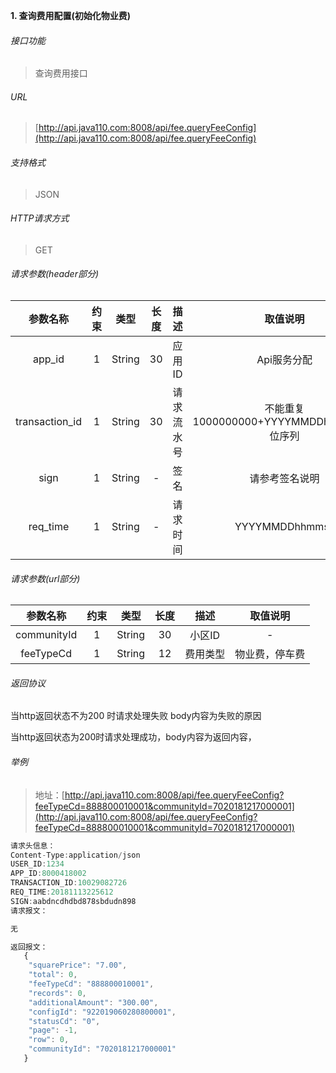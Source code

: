 

**1\. 查询费用配置(初始化物业费)**
###### 接口功能
> 查询费用接口

###### URL
> [http://api.java110.com:8008/api/fee.queryFeeConfig](http://api.java110.com:8008/api/fee.queryFeeConfig)

###### 支持格式
> JSON

###### HTTP请求方式
> GET

###### 请求参数(header部分)
|参数名称|约束|类型|长度|描述|取值说明|
| :-: | :-: | :-: | :-: | :-: | :-:|
|app_id|1|String|30|应用ID|Api服务分配                      |
|transaction_id|1|String|30|请求流水号|不能重复 1000000000+YYYYMMDDhhmmss+6位序列 |
|sign|1|String|-|签名|请参考签名说明|
|req_time|1|String|-|请求时间|YYYYMMDDhhmmss|

###### 请求参数(url部分)
|参数名称|约束|类型|长度|描述|取值说明|
| :-: | :-: | :-: | :-: | :-: | :-: |
|communityId|1|String|30|小区ID|-|
|feeTypeCd|1|String|12|费用类型|物业费，停车费|


###### 返回协议

当http返回状态不为200 时请求处理失败 body内容为失败的原因

当http返回状态为200时请求处理成功，body内容为返回内容，



###### 举例
> 地址：[http://api.java110.com:8008/api/fee.queryFeeConfig?feeTypeCd=888800010001&communityId=7020181217000001](http://api.java110.com:8008/api/fee.queryFeeConfig?feeTypeCd=888800010001&communityId=7020181217000001)

``` javascript
请求头信息：
Content-Type:application/json
USER_ID:1234
APP_ID:8000418002
TRANSACTION_ID:10029082726
REQ_TIME:20181113225612
SIGN:aabdncdhdbd878sbdudn898
请求报文：

无

返回报文：
   {
   	"squarePrice": "7.00",
   	"total": 0,
   	"feeTypeCd": "888800010001",
   	"records": 0,
   	"additionalAmount": "300.00",
   	"configId": "922019060280800001",
   	"statusCd": "0",
   	"page": -1,
   	"row": 0,
   	"communityId": "7020181217000001"
   }

```
